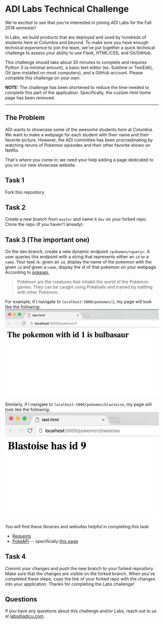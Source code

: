 ADI Labs Technical Challenge
===================

We're excited to see that you're interested in joining ADI Labs for the Fall 2018 semester!

In Labs, we build products that are deployed and used by hundreds of students here at Columbia and beyond. To make sure you have enough technical experience to join the team, we've put together a quick technical challenge to assess your ability to use Flask, HTML/CSS, and Git/GitHub.

This challenge should take about 30 minutes to complete and requires Python 3 (a minimal amount), a basic text editor (ex. Sublime or TextEdit), Git (pre-installed on most computers), and a GitHub account. Please complete this challenge on your own.


**NOTE:** The challenge has been shortened to reduce the time needed to complete this part of the application. Specifically, the custom html home page has been removed.

----------


The Problem
-------------

ADI wants to showcase some of the awesome students here at Columbia. We want to make a webpage for each student with their name and their favorite picture. However, the ADI committee has been procrastinating by watching reruns of Pokemon episodes and their other favorite shows on Netflix.

That's where you come in; we need your help adding a page dedicated to you on our new showcase website.

Task 1
-------------
Fork this repository.

Task 2
-------------

Create a new branch from `master` and name it `dev` on your forked repo. Clone the repo (if you haven't already).

Task 3 (The important one)
-------------

On the dev branch, create a new dynamic endpoint `/pokemon/<query>`. A user queries this endpoint with a string that represents either an `id` or a `name`. Your task is: given an `id`, display the name of the pokemon with the given `id` and given a `name`, display the id of that pokemon on your webpage. According to [pokeapi](https://www.pokeapi.co/),
> Pokémon are the creatures that inhabit the world of the Pokémon games. They can be caught using Pokéballs and trained by battling with other Pokémon.

For example, if I navigate to `localhost:5000/pokemon/1`, my page will look like the following:
![id_example](images/id.png)

Similarly, if I navigate to `localhost:5000/pokemon/blastoise`, my page will look like the following:
![name_example](images/name.png)

You will find these libraries and websites helpful in completing this task:
- [Requests](http://docs.python-requests.org/en/master/)
- [PokeAPI](https://www.pokeapi.co/) -- specifically [this page](https://www.pokeapi.co/docsv2/#pokemon)


Task 4
-------------
Commit your changes and push the new branch to your forked repository. Make sure that the changes are visible on the forked branch. When you've completed these steps, copy the link of your forked repo with the changes into your application. Thanks for completing the Labs challenge!


Questions
-------------

If you have any questions about this challenge and/or Labs, reach out to us at [labs@adicu.com](mailto:labs@adicu.com).
